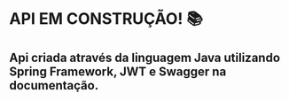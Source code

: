 # API EM CONSTRUÇÃO! :books:

## Api criada através da linguagem Java utilizando Spring Framework, JWT e Swagger na documentação. 
